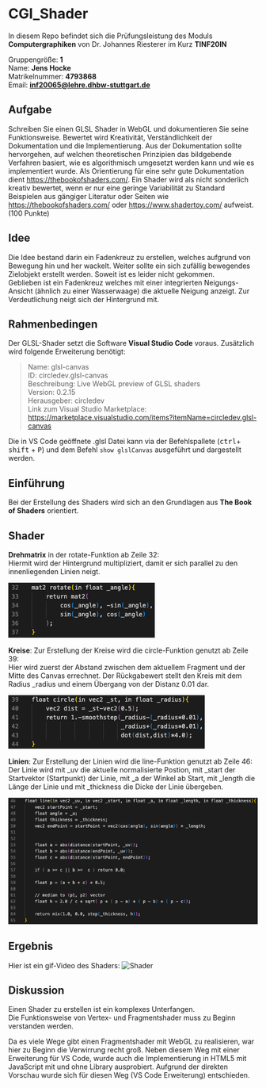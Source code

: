 # CGI_Shader
In diesem Repo befindet sich die Prüfungsleistung des Moduls **Computergraphiken** von Dr. Johannes Riesterer im Kurz **TINF20IN**

Gruppengröße: **1**  
Name: **Jens Hocke**  
Matrikelnummer: **4793868**  
Email: **inf20065@lehre.dhbw-stuttgart.de**

## Aufgabe
Schreiben Sie einen GLSL Shader in WebGL und dokumentieren Sie seine Funktionsweise. Bewertet wird Kreativität, Verständlichkeit der Dokumentation und die Implementierung. Aus der Dokumentation sollte hervorgehen, auf welchen theoretischen Prinzipien das bildgebende Verfahren basiert, wie es algorithmisch umgesetzt werden kann und wie es implementiert wurde.  Als Orientierung für eine sehr gute Dokumentation dient https://thebookofshaders.com/. Ein Shader wird  als nicht sonderlich kreativ bewertet, wenn er nur eine geringe Variabilität zu Standard Beispielen aus gängiger Literatur oder Seiten wie https://thebookofshaders.com/ oder https://www.shadertoy.com/ aufweist. (100 Punkte)

## Idee

Die Idee bestand darin ein Fadenkreuz zu erstellen, welches aufgrund von Bewegung hin und her wackelt. Weiter sollte ein sich zufällig bewegendes Zielobjekt erstellt werden. Soweit ist es leider nicht gekommen.  
Geblieben ist ein Fadenkreuz welches mit einer integrierten Neigungs-Ansicht (ähnlich zu einer Wasserwaage) die aktuelle Neigung anzeigt. Zur Verdeutlichung neigt sich der Hintergrund mit.

## Rahmenbedingen

Der GLSL-Shader setzt die Software **Visual Studio Code** voraus. Zusätzlich wird folgende Erweiterung benötigt:

>Name: glsl-canvas  
>ID: circledev.glsl-canvas  
>Beschreibung: Live WebGL preview of GLSL shaders  
>Version: 0.2.15  
>Herausgeber: circledev  
>Link zum Visual Studio Marketplace: https://marketplace.visualstudio.com/items?itemName=circledev.glsl-canvas

Die in VS Code geöffnete .glsl Datei kann via der Befehlspallete (<kbd>ctrl</kbd>+ <kbd>shift</kbd> + <kbd>P</kbd>) und dem Befehl `show glslCanvas` ausgeführt und dargestellt werden.

## Einführung

Bei der Erstellung des Shaders wird sich an den Grundlagen aus **The Book of Shaders** orientiert.

## Shader

**Drehmatrix** in der rotate-Funktion ab Zeile 32:  
Hiermit wird der Hintergrund multipliziert, damit er sich parallel zu den innenliegenden Linien neigt.

![Drehmatrix](assets/rotate.png)

**Kreise**: Zur Erstellung der Kreise wird die circle-Funktion genutzt ab Zeile 39:  
Hier wird zuerst der Abstand zwischen dem aktuellem Fragment und der Mitte des Canvas errechnet. Der Rückgabewert stellt den Kreis mit dem Radius _radius und einem Übergang von der Distanz 0.01 dar.

![Circle](assets/circle.png)

**Linien**: Zur Erstellung der Linien wird die line-Funktion genutzt ab Zeile 46:  
Der Linie wird mit _uv die aktuelle normalisierte Postion, mit _start der Startvektor (Startpunkt) der Linie, mit _a der Winkel ab Start, mit _length die Länge der Linie und mit _thickness die Dicke der Linie übergeben.

![Line](assets/line.png)

## Ergebnis

Hier ist ein gif-Video des Shaders:
![Shader](/assets/shader.gif)

## Diskussion

Einen Shader zu erstellen ist ein komplexes Unterfangen.  
Die Funktionsweise von Vertex- und Fragmentshader muss zu Beginn verstanden werden.  

Da es viele Wege gibt einen Fragmentshader mit WebGL zu realisieren, war hier zu Beginn die Verwirrung recht groß. Neben diesem Weg mit einer Erweiterung für VS Code, wurde auch die Implementierung in HTML5 mit JavaScript mit und ohne Library ausprobiert.
Aufgrund der direkten Vorschau wurde sich für diesen Weg (VS Code Erweiterung) entschieden.
